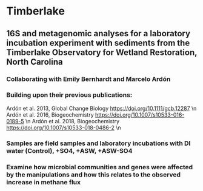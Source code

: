 # Timberlake
## 16S and metagenomic analyses for a laboratory incubation experiment with sediments from the Timberlake Observatory for Wetland Restoration, North Carolina
### Collaborating with Emily Bernhardt and Marcelo Ardón
### Building upon their previous publications:
Ardón et al. 2013, Global Change Biology https://doi.org/10.1111/gcb.12287 \n
Ardón et al. 2016, Biogeochemistry https://doi.org/10.1007/s10533-016-0189-5 \n
Ardón et al. 2018, Biogeochemistry https://doi.org/10.1007/s10533-018-0486-2 \n
### Samples are field samples and laboratory incubations with DI water (Control), +SO4, +ASW, +ASW-SO4
### Examine how microbial communities and genes were affected by the manipulations and how this relates to the observed increase in methane flux
